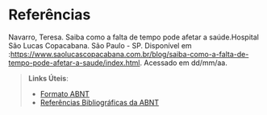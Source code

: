 # Referências

Navarro, Teresa. Saiba como a falta de tempo pode afetar a saúde.Hospital São Lucas Copacabana. São Paulo - SP. Disponível em :<https://www.saolucascopacabana.com.br/blog/saiba-como-a-falta-de-tempo-pode-afetar-a-saude/index.html>. Acessado em dd/mm/aa.

> **Links Úteis**:
> - [Formato ABNT](https://www.normastecnicas.com/abnt/trabalhos-academicos/referencias/)
> - [Referências Bibliográficas da ABNT](https://comunidade.rockcontent.com/referencia-bibliografica-abnt/)
